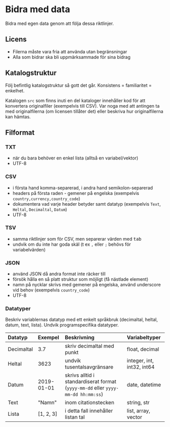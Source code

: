 # Bidra med data

Bidra med egen data genom att följa dessa riktlinjer.

## Licens

- Filerna måste vara fria att använda utan begränsningar
- Alla som bidrar ska bli uppmärksammade för sina bidrag

## Katalogstruktur

Följ befintlig katalogstruktur så gott det går. Konsistens = familiaritet = enkelhet.

Katalogen `src` som finns inuti en del kataloger innehåller kod för att konvertera originalfiler (exempelvis till CSV). Var noga med att antingen ta med originalfilerna (om licensen tillåter det) eller beskriva hur originalfilerna kan hämtas.

## Filformat

### TXT

- när du bara behöver en enkel lista (alltså en variabel/vektor)
- UTF-8

### CSV

- i första hand komma-separerad, i andra hand semikolon-separerad
- headers på första raden - gemener på engelska (exempelvis `country,currency,country_code`)
- dokumentera vad varje header betyder samt datatyp (exempelvis `Text`, `Heltal`, `Decimaltal`, `Datum`)
- UTF-8

### TSV

- samma riktlinjer som för CSV, men separerar värden med <kbd>tab</kbd>
- undvik om du inte har goda skäl (t ex `,` eller `;` behövs för variabelvärden)

### JSON

- använd JSON då andra format inte räcker till
- försök hålla en så platt struktur som möjligt (få nästlade element)
- namn på nycklar skrivs med gemener på engelska, använd underscore vid behov (exempelvis `country_code`)
- UTF-8

### Datatyper

Beskriv variablernas datatyp med ett enkelt språkbruk (decimaltal, heltal, datum, text, lista). Undvik programspecifika datatyper.

Datatyp | Exempel | Beskrivning | Variabeltyper
:------ | :------------ | :------------------- | :------
Decimaltal | 3.7 | skriv decimaltal med punkt | float, decimal
Heltal | 3623 | undvik tusentalsavgränsare | integer, int, int32, int64
Datum | 2019-01-01 | skrivs alltid i standardiserat format (`yyyy-mm-dd` eller `yyyy-mm-dd hh:mm:ss`) | date, datetime
Text | "Namn" | inom citationstecken | string, str
Lista | [1, 2, 3] | i detta fall innehåller listan tal | list, array, vector